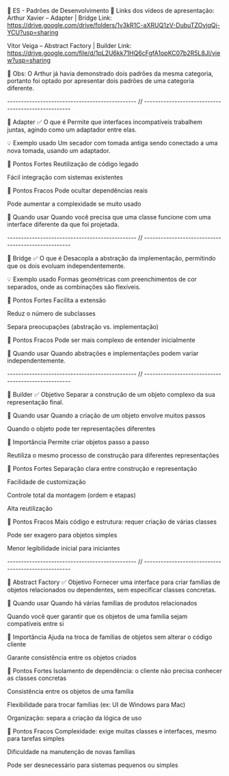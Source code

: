﻿📘 ES - Padrões de Desenvolvimento
🎥 Links dos vídeos de apresentação:
Arthur Xavier – Adapter | Bridge
Link: https://drive.google.com/drive/folders/1v3kR1C-aXRUQ1zV-DubuTZOvjqQj-YCU?usp=sharing

Vitor Veiga – Abstract Factory | Builder
Link: https://drive.google.com/file/d/1pL2U6kk71HQ6cFgfA1opKC07b2R5L8Jl/view?usp=sharing

📌 Obs: O Arthur já havia demonstrado dois padrões da mesma categoria, portanto foi optado por apresentar dois padrões de uma categoria diferente.

----------------------------------------------- // ---------------------------------------------------

🔌 Adapter
✅ O que é
Permite que interfaces incompatíveis trabalhem juntas, agindo como um adaptador entre elas.

💡 Exemplo usado
Um secador com tomada antiga sendo conectado a uma nova tomada, usando um adaptador.

🔷 Pontos Fortes
Reutilização de código legado

Fácil integração com sistemas existentes

🔻 Pontos Fracos
Pode ocultar dependências reais

Pode aumentar a complexidade se muito usado

📍 Quando usar
Quando você precisa que uma classe funcione com uma interface diferente da que foi projetada.

----------------------------------------------- // ---------------------------------------------------

🌉 Bridge
✅ O que é
Desacopla a abstração da implementação, permitindo que os dois evoluam independentemente.

💡 Exemplo usado
Formas geométricas com preenchimentos de cor separados, onde as combinações são flexíveis.

🔷 Pontos Fortes
Facilita a extensão

Reduz o número de subclasses

Separa preocupações (abstração vs. implementação)

🔻 Pontos Fracos
Pode ser mais complexo de entender inicialmente

📍 Quando usar
Quando abstrações e implementações podem variar independentemente.

----------------------------------------------- // ---------------------------------------------------

🔨 Builder
✅ Objetivo
Separar a construção de um objeto complexo da sua representação final.

📍 Quando usar
Quando a criação de um objeto envolve muitos passos

Quando o objeto pode ter representações diferentes

🎯 Importância
Permite criar objetos passo a passo

Reutiliza o mesmo processo de construção para diferentes representações

🔷 Pontos Fortes
Separação clara entre construção e representação

Facilidade de customização

Controle total da montagem (ordem e etapas)

Alta reutilização

🔻 Pontos Fracos
Mais código e estrutura: requer criação de várias classes

Pode ser exagero para objetos simples

Menor legibilidade inicial para iniciantes

----------------------------------------------- // ---------------------------------------------------

🧰 Abstract Factory
✅ Objetivo
Fornecer uma interface para criar famílias de objetos relacionados ou dependentes, sem especificar classes concretas.

📍 Quando usar
Quando há várias famílias de produtos relacionados

Quando você quer garantir que os objetos de uma família sejam compatíveis entre si

🎯 Importância
Ajuda na troca de famílias de objetos sem alterar o código cliente

Garante consistência entre os objetos criados

🔷 Pontos Fortes
Isolamento de dependência: o cliente não precisa conhecer as classes concretas

Consistência entre os objetos de uma família

Flexibilidade para trocar famílias (ex: UI de Windows para Mac)

Organização: separa a criação da lógica de uso

🔻 Pontos Fracos
Complexidade: exige muitas classes e interfaces, mesmo para tarefas simples

Dificuldade na manutenção de novas famílias

Pode ser desnecessário para sistemas pequenos ou simples
